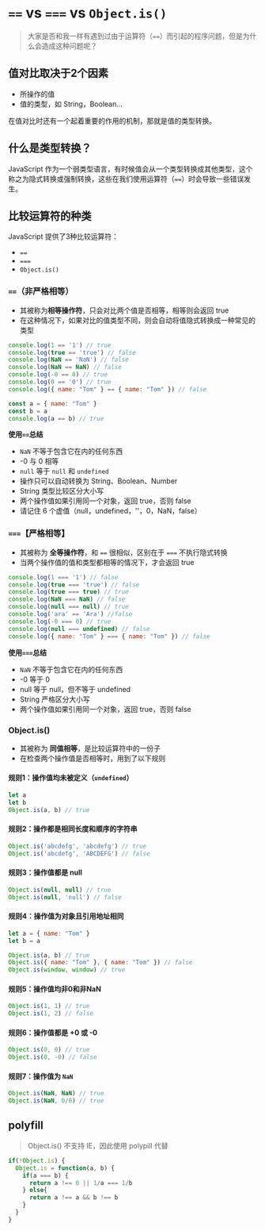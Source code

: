 # `==` vs `===` vs `Object.is()`

>   大家是否和我一样有遇到过由于运算符（`==`）而引起的程序问题，但是为什么会造成这种问题呢？



## 值对比取决于2个因素

*   所操作的值
*   值的类型，如 String，Boolean...

在值对比时还有一个起着重要的作用的机制，那就是值的类型转换。



## 什么是类型转换？

JavaScript 作为一个弱类型语言，有时候值会从一个类型转换成其他类型，这个称之为隐式转换或强制转换，这些在我们使用运算符（`==`）时会导致一些错误发生。



## 比较运算符的种类

JavaScript 提供了3种比较运算符：

*   `==`
*   `===`
*   `Object.is()`

### `==`（非严格相等）

*   其被称为**相等操作符**，只会对比两个值是否相等，相等则会返回 true
*   在这种情况下，如果对比的值类型不同，则会自动将值隐式转换成一种常见的类型

```javascript
console.log(1 == '1') // true
console.log(true == 'true') // false
console.log(NaN == 'NaN') // false
console.log(NaN == NaN) // false
console.log(-0 == 0) // true
console.log(0 == '0') // true
console.log({ name: "Tom" } == { name: "Tom" }) // false

const a = { name: "Tom" }
const b = a
console.log(a == b) // true
```

**使用`==`总结**

*   `NaN` 不等于包含它在内的任何东西
*   -0 与 0 相等
*   `null` 等于 `null` 和 `undefined`
*   操作只可以自动转换为 String、Boolean、Number
*   String 类型比较区分大小写
*   两个操作值如果引用同一个对象，返回 true，否则 false
*   请记住 6 个虚值（null，undefined，''，0，NaN，false）

### `===`【严格相等】

*   其被称为 **全等操作符**，和 `==` 很相似，区别在于 `===` 不执行隐式转换
*   当两个操作值的值和类型都相等的情况下，才会返回 true

```javascript
console.log(1 === '1') // false
console.log(true === 'true') // false
console.log(true === true) // true
console.log(NaN === NaN) // false
console.log(null === null) // true
console.log('ara' == 'Ara') //false
console.log(-0 === 0) // true
console.log(null === undefined) // false
console.log({ name: "Tom" } === { name: "Tom" }) // false
```

**使用`===`总结**

*   `NaN` 不等于包含它在内的任何东西
*   -0 等于 0
*   null 等于 null，但不等于 undefined
*   String 严格区分大小写
*   两个操作值如果引用同一个对象，返回 true，否则 false

### Object.is()

*   其被称为 **同值相等**，是比较运算符中的一份子
*   在检查两个操作值是否相等时，用到了以下规则

#### 规则1：操作值均未被定义（`undefined`）

```javascript
let a
let b
Object.is(a, b) // true
```

#### 规则2：操作都是相同长度和顺序的字符串

```javascript
Object.is('abcdefg', 'abcdefg') // true
Object.is('abcdefg', 'ABCDEFG') // false
```

#### 规则3：操作值都是 null

```javascript
Object.is(null, null) // true
Object.is(null, 'null') // false
```

#### 规则4：操作值为对象且引用地址相同

```javascript
let a = { name: "Tom" }
let b = a

Object.is(a, b) // true
Object.is({ name: "Tom" }, { name: "Tom" }) // false
Object.is(window, window) // true
```

#### 规则5：操作值均非0和非NaN

```javascript
Object.is(1, 1) // true
Object.is(1, 2) // false
```

#### 规则6：操作值都是 +0 或 -0

```javascript
Object.is(0, 0) // true
Object.is(0, -0) // false
```

#### 规则7：操作值为 `NaN`

```javascript
Object.is(NaN, NaN) // true
Object.is(NaN, 0/0) // true
```



## polyfill

>   Object.is() 不支持 IE，因此使用 polypill 代替

```javascript
if(!Object.is) {
  Object.is = function(a, b) {
    if(a === b) {
      return a !== 0 || 1/a === 1/b
    } else{
      return a !== a && b !== b
    }
  }
}
```

